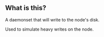 ## What is this?
A daemonset that will write to the node's disk. 

Used to simulate heavy writes on the node.
